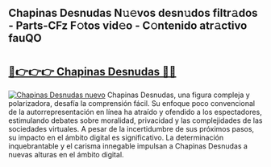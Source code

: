 ## Chapinas Desnudas N𝚞𝚎vos desn𝚞dos filtr𝚊dos - Parts-CFz F𝚘tos vid𝚎o - C𝚘ntenido atr𝚊ctivo fauQO

# <h2><a href="http://mb9wrk.tromn.icu/?c=Chapinas+Desnudas">🔗👉👉👉 Chapinas Desnudas 🔗🔗</a></h2>

[![Chapinas Desnudas nuevo](https://i.imgur.com/pEAQMta.gif)](http://mb9wrk.tromn.icu/?c=Chapinas+Desnudas)
Chapinas Desnudas, una figura compleja y polarizadora, desafía la comprensión fácil. Su enfoque poco convencional de la autorrepresentación en línea ha atraído y ofendido a los espectadores, estimulando debates sobre moralidad, privacidad y las complejidades de las sociedades virtuales. A pesar de la incertidumbre de sus próximos pasos, su impacto en el ámbito digital es significativo. La determinación inquebrantable y el carisma innegable impulsan a Chapinas Desnudas a nuevas alturas en el ámbito digital.
